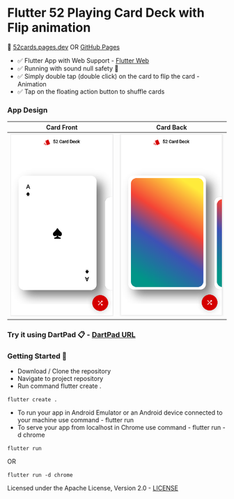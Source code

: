 # Flutter 52 Playing Card Deck with Flip animation

🔗 [52cards.pages.dev](https://52cards.pages.dev/) OR [GitHub Pages](https://akshatapp.github.io/flutter-playing-cards/) 

* ✅ Flutter App with Web Support - [Flutter Web](https://akshatapp.github.io/flutter-playing-cards/) 
* ✅ Running with sound null safety 💪
* ✅ Simply double tap (double click) on the card to flip the card - Animation
* ✅ Tap on the floating action button to shuffle cards


### App Design
| Card Front | Card Back |
| ------------- | ------------- |
|![Card Front](https://github.com/akshatapp/flutter-playing-cards/blob/main/card-front.png)|![Card Back](https://github.com/akshatapp/flutter-playing-cards/blob/main/card-back.png)|

### Try it using DartPad 📋 - [DartPad URL](https://dartpad.dev/?id=4cd7b12736966b639b3904261234c532)

### Getting Started 🚀
* Download / Clone the repository
* Navigate to project repository
* Run command flutter create .
```
flutter create .
```
* To run your app in Android Emulator or an Android device connected to your machine use command - flutter run
* To serve your app from localhost in Chrome use command - flutter run -d chrome
```
flutter run 
```
OR
```
flutter run -d chrome
```
Licensed under the Apache License, Version 2.0 - [LICENSE](https://github.com/akshatapp/flutter-playing-cards/blob/main/LICENSE)
